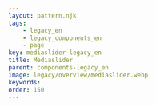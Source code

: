 ```yaml
---
layout: pattern.njk
tags: 
    - legacy_en
    - legacy_components_en
    - page
key: mediaslider-legacy_en
title: Mediaslider
parent: components-legacy_en
image: legacy/overview/mediaslider.webp
keywords: 
order: 150
---
```


